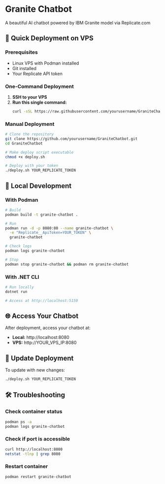 # Granite Chatbot

A beautiful AI chatbot powered by IBM Granite model via Replicate.com

## 🚀 Quick Deployment on VPS

### Prerequisites

- Linux VPS with Podman installed
- Git installed
- Your Replicate API token

### One-Command Deployment

1. **SSH to your VPS**
2. **Run this single command:**
   ```bash
   curl -sSL https://raw.githubusercontent.com/yourusername/GraniteChatbot/main/deploy.sh | bash -s YOUR_REPLICATE_TOKEN
   ```

### Manual Deployment

```bash
# Clone the repository
git clone https://github.com/yourusername/GraniteChatbot.git
cd GraniteChatbot

# Make deploy script executable
chmod +x deploy.sh

# Deploy with your token
./deploy.sh YOUR_REPLICATE_TOKEN
```

## 🔧 Local Development

### With Podman

```bash
# Build
podman build -t granite-chatbot .

# Run
podman run -d -p 8080:80 --name granite-chatbot \
  -e "Replicate__ApiToken=YOUR_TOKEN" \
  granite-chatbot

# Check logs
podman logs granite-chatbot

# Stop
podman stop granite-chatbot && podman rm granite-chatbot
```

### With .NET CLI

```bash
# Run locally
dotnet run

# Access at http://localhost:5159
```

## 🌐 Access Your Chatbot

After deployment, access your chatbot at:

- **Local:** http://localhost:8080
- **VPS:** http://YOUR_VPS_IP:8080

## 🔄 Update Deployment

To update with new changes:

```bash
./deploy.sh YOUR_REPLICATE_TOKEN
```

## 🛠️ Troubleshooting

### Check container status

```bash
podman ps -a
podman logs granite-chatbot
```

### Check if port is accessible

```bash
curl http://localhost:8080
netstat -tlnp | grep 8080
```

### Restart container

```bash
podman restart granite-chatbot
```
